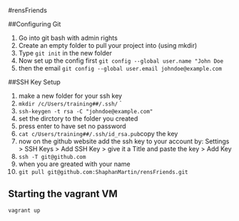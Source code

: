 #rensFriends

##Configuring Git

1. Go into git bash with admin rights 
2. Create an empty folder to pull your project into (using mkdir)
3. Type `git init` in the new folder
4. Now set up the config first `git config --global user.name "John Doe`
5. then the email `git config --global user.email johndoe@example.com`

##SSH Key Setup

1. make a new folder for your ssh key
2. `mkdir /c/Users/training##/.ssh/`  `
3. `ssh-keygen -t rsa -C "johndoe@example.com"`
4.  set the dirctory to the folder you created
5.  press enter to have set no password
6. `cat c/Users/training##/.ssh/id_rsa.pub`copy the key
7.  now on the github website add the ssh key to your account by: 
    Settings > SSH Keys > Add SSH Key > give it a Title and paste the key > Add Key
8.  `ssh -T git@github.com`
9.  when you are greated with your name
10. `git pull git@github.com:ShaphanMartin/rensFriends.git`

## Starting the vagrant VM
`vagrant up`

